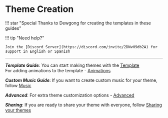 # Theme Creation

!!! star "Special Thanks to Dewgong for creating the templates in these guides"


!!! tip "Need help?"

    Join the [Discord Server](https://discord.com/invite/2DNvH9db2A) for support in English or Spanish

------------------------------

***Template Guide***: You can start making themes with the [Template](themes/template.md)  
For adding animations to the template - [Animations](themes/anim.md)  

***Custom Music Guide***: If you want to create custom music for your theme, follow [Music](music/index.md)

***Advanced***: For extra theme customization options - [Advanced](advanced/launcher.md)

***Sharing***: If you are ready to share your theme with everyone, follow [Sharing your themes](sharing.md)